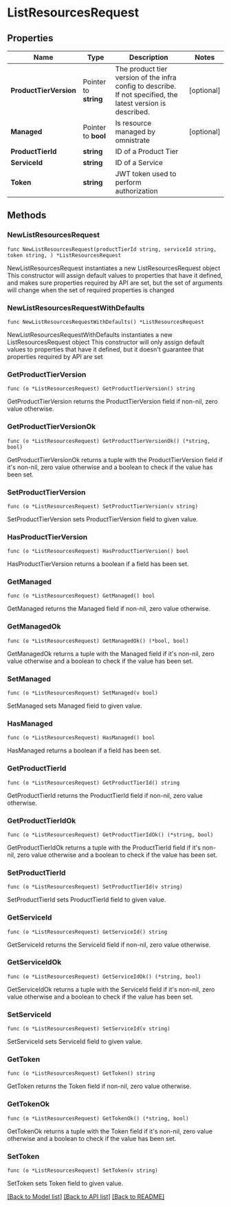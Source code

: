 # ListResourcesRequest

## Properties

Name | Type | Description | Notes
------------ | ------------- | ------------- | -------------
**ProductTierVersion** | Pointer to **string** | The product tier version of the infra config to describe. If not specified, the latest version is described. | [optional] 
**Managed** | Pointer to **bool** | Is resource managed by omnistrate | [optional] 
**ProductTierId** | **string** | ID of a Product Tier | 
**ServiceId** | **string** | ID of a Service | 
**Token** | **string** | JWT token used to perform authorization | 

## Methods

### NewListResourcesRequest

`func NewListResourcesRequest(productTierId string, serviceId string, token string, ) *ListResourcesRequest`

NewListResourcesRequest instantiates a new ListResourcesRequest object
This constructor will assign default values to properties that have it defined,
and makes sure properties required by API are set, but the set of arguments
will change when the set of required properties is changed

### NewListResourcesRequestWithDefaults

`func NewListResourcesRequestWithDefaults() *ListResourcesRequest`

NewListResourcesRequestWithDefaults instantiates a new ListResourcesRequest object
This constructor will only assign default values to properties that have it defined,
but it doesn't guarantee that properties required by API are set

### GetProductTierVersion

`func (o *ListResourcesRequest) GetProductTierVersion() string`

GetProductTierVersion returns the ProductTierVersion field if non-nil, zero value otherwise.

### GetProductTierVersionOk

`func (o *ListResourcesRequest) GetProductTierVersionOk() (*string, bool)`

GetProductTierVersionOk returns a tuple with the ProductTierVersion field if it's non-nil, zero value otherwise
and a boolean to check if the value has been set.

### SetProductTierVersion

`func (o *ListResourcesRequest) SetProductTierVersion(v string)`

SetProductTierVersion sets ProductTierVersion field to given value.

### HasProductTierVersion

`func (o *ListResourcesRequest) HasProductTierVersion() bool`

HasProductTierVersion returns a boolean if a field has been set.

### GetManaged

`func (o *ListResourcesRequest) GetManaged() bool`

GetManaged returns the Managed field if non-nil, zero value otherwise.

### GetManagedOk

`func (o *ListResourcesRequest) GetManagedOk() (*bool, bool)`

GetManagedOk returns a tuple with the Managed field if it's non-nil, zero value otherwise
and a boolean to check if the value has been set.

### SetManaged

`func (o *ListResourcesRequest) SetManaged(v bool)`

SetManaged sets Managed field to given value.

### HasManaged

`func (o *ListResourcesRequest) HasManaged() bool`

HasManaged returns a boolean if a field has been set.

### GetProductTierId

`func (o *ListResourcesRequest) GetProductTierId() string`

GetProductTierId returns the ProductTierId field if non-nil, zero value otherwise.

### GetProductTierIdOk

`func (o *ListResourcesRequest) GetProductTierIdOk() (*string, bool)`

GetProductTierIdOk returns a tuple with the ProductTierId field if it's non-nil, zero value otherwise
and a boolean to check if the value has been set.

### SetProductTierId

`func (o *ListResourcesRequest) SetProductTierId(v string)`

SetProductTierId sets ProductTierId field to given value.


### GetServiceId

`func (o *ListResourcesRequest) GetServiceId() string`

GetServiceId returns the ServiceId field if non-nil, zero value otherwise.

### GetServiceIdOk

`func (o *ListResourcesRequest) GetServiceIdOk() (*string, bool)`

GetServiceIdOk returns a tuple with the ServiceId field if it's non-nil, zero value otherwise
and a boolean to check if the value has been set.

### SetServiceId

`func (o *ListResourcesRequest) SetServiceId(v string)`

SetServiceId sets ServiceId field to given value.


### GetToken

`func (o *ListResourcesRequest) GetToken() string`

GetToken returns the Token field if non-nil, zero value otherwise.

### GetTokenOk

`func (o *ListResourcesRequest) GetTokenOk() (*string, bool)`

GetTokenOk returns a tuple with the Token field if it's non-nil, zero value otherwise
and a boolean to check if the value has been set.

### SetToken

`func (o *ListResourcesRequest) SetToken(v string)`

SetToken sets Token field to given value.



[[Back to Model list]](../README.md#documentation-for-models) [[Back to API list]](../README.md#documentation-for-api-endpoints) [[Back to README]](../README.md)


